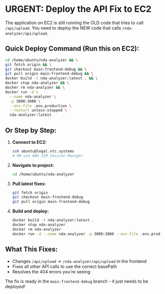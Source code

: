 # URGENT: Deploy the API Fix to EC2

The application on EC2 is still running the OLD code that tries to call `/api/upload`. 
You need to deploy the NEW code that calls `/nda-analyzer/api/upload`.

## Quick Deploy Command (Run this on EC2):

```bash
cd /home/ubuntu/nda-analyzer && \
git fetch origin && \
git checkout main-frontend-debug && \
git pull origin main-frontend-debug && \
docker build -t nda-analyzer:latest . && \
docker stop nda-analyzer && \
docker rm nda-analyzer && \
docker run -d \
  --name nda-analyzer \
  -p 3000:3000 \
  --env-file .env.production \
  --restart unless-stopped \
  nda-analyzer:latest
```

## Or Step by Step:

1. **Connect to EC2:**
   ```bash
   ssh ubuntu@legal.vtc.systems
   # OR use AWS SSM Session Manager
   ```

2. **Navigate to project:**
   ```bash
   cd /home/ubuntu/nda-analyzer
   ```

3. **Pull latest fixes:**
   ```bash
   git fetch origin
   git checkout main-frontend-debug
   git pull origin main-frontend-debug
   ```

4. **Build and deploy:**
   ```bash
   docker build -t nda-analyzer:latest .
   docker stop nda-analyzer
   docker rm nda-analyzer
   docker run -d --name nda-analyzer -p 3000:3000 --env-file .env.production --restart unless-stopped nda-analyzer:latest
   ```

## What This Fixes:
- Changes `/api/upload` → `/nda-analyzer/api/upload` in the frontend
- Fixes all other API calls to use the correct basePath
- Resolves the 404 errors you're seeing

The fix is ready in the `main-frontend-debug` branch - it just needs to be deployed!